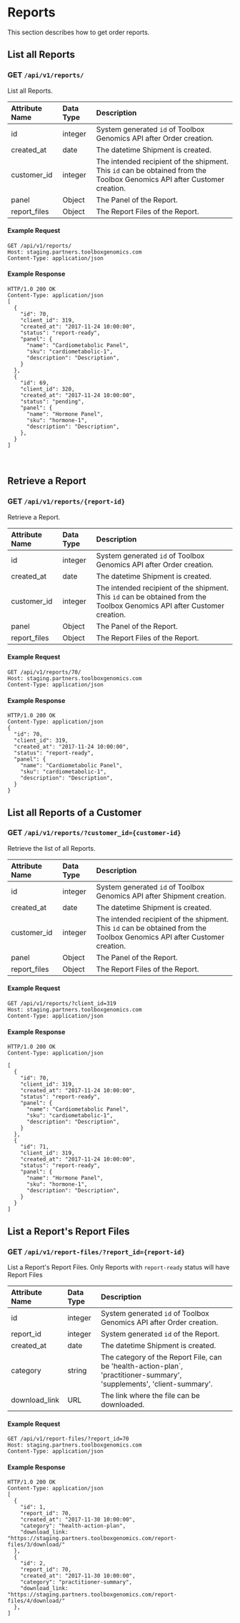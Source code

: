 # Reports

This section describes how to get order reports.

## List all Reports
### GET `/api/v1/reports/`

List all Reports.

| Attribute Name | Data Type | Description
|:---|:---|:---
| id | integer| System generated `id` of Toolbox Genomics API after Order creation.
| created_at | date | The datetime Shipment is created.
| customer_id | integer| The intended recipient of the shipment.  This `id` can be obtained from the Toolbox Genomics API after Customer creation.
| panel | Object | The Panel of the Report.
| report_files | Object | The Report Files of the Report.


#### Example Request

```
GET /api/v1/reports/
Host: staging.partners.toolboxgenomics.com
Content-Type: application/json

```

#### Example Response

```
HTTP/1.0 200 OK 
Content-Type: application/json
[
  {
    "id": 70,
    "client_id": 319,
    "created_at": "2017-11-24 10:00:00",
    "status": "report-ready",
    "panel": {
      "name": "Cardiometabolic Panel",
      "sku": "cardiometabolic-1",
      "description": "Description",
    }
  },
  {
    "id": 69,
    "client_id": 320,
    "created_at": "2017-11-24 10:00:00",
    "status": "pending",
    "panel": {
      "name": "Hormone Panel",
      "sku": "hormone-1",
      "description": "Description",
    },
  }
]
```

<br />

## Retrieve a  Report
### GET `/api/v1/reports/{report-id}`

Retrieve a Report.

| Attribute Name | Data Type | Description
|:---|:---|:---
| id | integer| System generated `id` of Toolbox Genomics API after Order creation.
| created_at | date | The datetime Shipment is created.
| customer_id | integer| The intended recipient of the shipment.  This `id` can be obtained from the Toolbox Genomics API after Customer creation.
| panel | Object | The Panel of the Report.
| report_files | Object | The Report Files of the Report.


#### Example Request

```
GET /api/v1/reports/70/
Host: staging.partners.toolboxgenomics.com
Content-Type: application/json

```

#### Example Response

```
HTTP/1.0 200 OK 
Content-Type: application/json
{
  "id": 70,
  "client_id": 319,
  "created_at": "2017-11-24 10:00:00",
  "status": "report-ready",
  "panel": {
    "name": "Cardiometabolic Panel",
    "sku": "cardiometabolic-1",
    "description": "Description",
  }
}
```
## List all Reports of a Customer
### GET `/api/v1/reports/?customer_id={customer-id}`

Retrieve the list of all Reports.

| Attribute Name | Data Type | Description
|:---|:---|:---
| id | integer| System generated `id` of Toolbox Genomics API after Shipment creation.
| created_at | date | The datetime Shipment is created.
| customer_id | integer| The intended recipient of the shipment.  This `id` can be obtained from the Toolbox Genomics API after Customer creation.
| panel | Object | The Panel of the Report.
| report_files | Object | The Report Files of the Report.


#### Example Request

```
GET /api/v1/reports/?client_id=319
Host: staging.partners.toolboxgenomics.com
Content-Type: application/json

```

#### Example Response

```
HTTP/1.0 200 OK 
Content-Type: application/json

[
  {
    "id": 70,
    "client_id": 319,
    "created_at": "2017-11-24 10:00:00",
    "status": "report-ready",
    "panel": {
      "name": "Cardiometabolic Panel",
      "sku": "cardiometabolic-1",
      "description": "Description",
    }
  },
  {
    "id": 71,
    "client_id": 319,
    "created_at": "2017-11-24 10:00:00",
    "status": "report-ready",
    "panel": {
      "name": "Hormone Panel",
      "sku": "hormone-1",
      "description": "Description",
    }
  }
]
```

## List a Report's Report Files
### GET `/api/v1/report-files/?report_id={report-id}`

List a Report's Report Files. Only Reports with `report-ready` status will have Report Files

| Attribute Name | Data Type | Description
|:---|:---|:---
| id | integer| System generated `id` of Toolbox Genomics API after Order creation.
| report_id | integer| System generated `id` of the Report.
| created_at | date | The datetime Shipment is created.
| category | string| The category of the Report File, can be 'health-action-plan`, 'practitioner-summary', 'supplements', 'client-summary'.
| download_link | URL | The link where the file can be downloaded.


#### Example Request

```
GET /api/v1/report-files/?report_id=70
Host: staging.partners.toolboxgenomics.com
Content-Type: application/json

```

#### Example Response

```
HTTP/1.0 200 OK 
Content-Type: application/json
[
  {
    "id": 1,
    "report_id": 70,
    "created_at": "2017-11-30 10:00:00",
    "category": "health-action-plan",
    "download_link: "https://staging.partners.toolboxgenomics.com/report-files/3/download/"
  },
  {
    "id": 2,
    "report_id": 70,
    "created_at": "2017-11-30 10:00:00",
    "category": "practitioner-summary",
    "download_link: "https://staging.partners.toolboxgenomics.com/report-files/4/download/"
  },
]
```

<br />